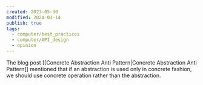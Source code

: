 ```yaml
---
created: 2023-05-30
modified: 2024-03-14
publish: true
tags:
  - computer/best_practices
  - computer/API_design
  - opinion
---
```

The blog post [[Concrete Abstraction Anti Pattern|Concrete Abstraction Anti Pattern]] mentioned that if an abstraction is used only in concrete fashion, we should use concrete operation rather than the abstraction.